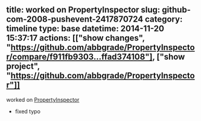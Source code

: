 title: worked on PropertyInspector
slug: github-com-2008-pushevent-2417870724
category: timeline
type: base
datetime: 2014-11-20 15:37:17
actions: [["show changes", "https://github.com/abbgrade/PropertyInspector/compare/f911fb9303...ffad374108"], ["show project", "https://github.com/abbgrade/PropertyInspector"]]
---
worked on [PropertyInspector](https://github.com/abbgrade/PropertyInspector)

 - fixed typo
